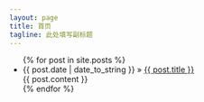 ```yaml
---
layout: page
title: 首页
tagline: 此处填写副标题
---
```


<ul class="posts">
  {% for post in site.posts %}
    <li>
      <span>{{ post.date | date_to_string }}</span> &raquo; <a href="{{ BASE_PATH }}{{ post.url }}">{{ post.title }}</a>
      <div>{{ post.content }}</div>
    </li>
  {% endfor %}
</ul>